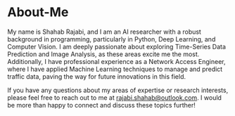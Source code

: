 # About-Me
My name is Shahab Rajabi, and I am an AI researcher with a robust background in programming, particularly in Python, Deep Learning, and Computer Vision. I am deeply passionate about exploring Time-Series Data Prediction and Image Analysis, as these areas excite me the most. Additionally, I have professional experience as a Network Access Engineer, where I have applied Machine Learning techniques to manage and predict traffic data, paving the way for future innovations in this field.

If you have any questions about my areas of expertise or research interests, please feel free to reach out to me at rajabi.shahab@outlook.com. I would be more than happy to connect and discuss these topics further!
